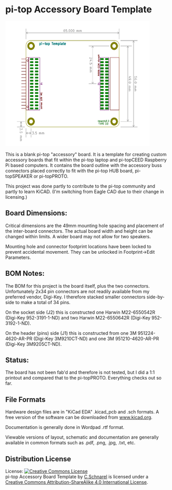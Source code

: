 pi-top Accessory Board Template
===============================

<img src="https://github.com/uChip/pi-top_Template/blob/master/Board.PNG" alt="Board outline template" height="390" width="451">

This is a blank pi-top "accessory" board.  It is a template for creating custom accessory boards that fit within the pi-top laptop and pi-topCEED Raspberry Pi based computers.  It contains the board outline with the accessory buss connectors placed correctly to fit with the pi-top HUB board, pi-topSPEAKER or pi-topPROTO.

This project was done partly to contribute to the pi-top community and partly to learn KiCAD. (I'm switching from Eagle CAD due to their change in licensing.)

## Board Dimensions:
Critical dimensions are the 49mm mounting hole spacing and placement of the inter-board connectors.  The actual board width and height can be changed within limits.  A wider board may not allow for two speakers.

Mounting hole and connector footprint locations have been locked to prevent accidental movement.  They can be unlocked in Footprint->Edit Parameters.

## BOM Notes:
The BOM for this project is the board itself, plus the two connectors.  Unfortunately 2x34 pin connectors are not readily available from my preferred vendor, Digi-Key.  I therefore stacked smaller connectors side-by-side to make a total of 34 pins.  

On the socket side (J2) this is constructed one Harwin M22-6550542R (Digi-Key 952-3191-1-ND) and two Harwin M22-6550642R (Digi-Key 952-3192-1-ND).

On the header (pins) side (J1) this is constructed from one 3M 951224-4620-AR-PR (Digi-Key 3M9210CT-ND) and one 3M 951210-4620-AR-PR (Digi-Key 3M9205CT-ND).

## Status:
The board has not been fab'd and therefore is not tested, but I did a 1:1 printout and compared that to the pi-topPROTO.  Everything checks out so far.

## File Formats  

Hardware design files are in "KiCad EDA" .kicad_pcb and .sch formats.  A free version of the software can be downloaded from www.kicad.org. 

Documentation is generally done in Wordpad .rtf format.

Viewable versions of layout, schematic and documentation are generally available in common formats such as .pdf, .png, .jpg, .txt, etc.   

## Distribution License  

License:
<a rel="license" href="http://creativecommons.org/licenses/by-sa/4.0/"><img alt="Creative Commons License" style="border-width:0" src="https://i.creativecommons.org/l/by-sa/4.0/88x31.png" /></a><br /><span xmlns:dct="http://purl.org/dc/terms/" property="dct:title">pi-top Accessory Board Template</span> by <a xmlns:cc="http://creativecommons.org/ns#" href="https://github.com/uChip/pi-top_Template" property="cc:attributionName" rel="cc:attributionURL">C.Schnarel</a> is licensed under a <a rel="license" href="http://creativecommons.org/licenses/by-sa/4.0/">Creative Commons Attribution-ShareAlike 4.0 International License</a>.
